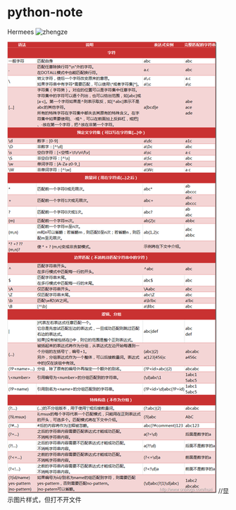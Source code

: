 # python-note
Hermees
![zhengze](http://github.com/Hermees24/python-note/zhengze.png)


![zhengze](zhengze.png)
//显示图片样式，但打不开文件

